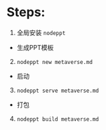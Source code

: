 # Steps:
1. 全局安装 `nodeppt`
* 生成PPT模板
2. `nodeppt new metaverse.md`
* 启动
3. `nodeppt serve metaverse.md`
* 打包
4.  `nodeppt build metaverse.md`
